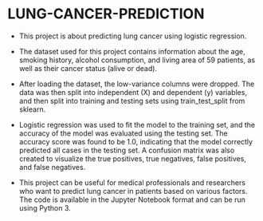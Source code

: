 # LUNG-CANCER-PREDICTION
- This project is about predicting lung cancer using logistic regression.

- The dataset used for this project contains information about the age, smoking history, alcohol consumption, and living area of 59 patients, as well as their cancer status (alive or dead).

- After loading the dataset, the low-variance columns were dropped. The data was then split into independent (X) and dependent (y) variables, and then split into training and testing sets using train_test_split from sklearn.

- Logistic regression was used to fit the model to the training set, and the accuracy of the model was evaluated using the testing set. The accuracy score was found to be 1.0, indicating that the model correctly predicted all cases in the testing set. A confusion matrix was also created to visualize the true positives, true negatives, false positives, and false negatives.

- This project can be useful for medical professionals and researchers who want to predict lung cancer in patients based on various factors. The code is available in the Jupyter Notebook format and can be run using Python 3.
